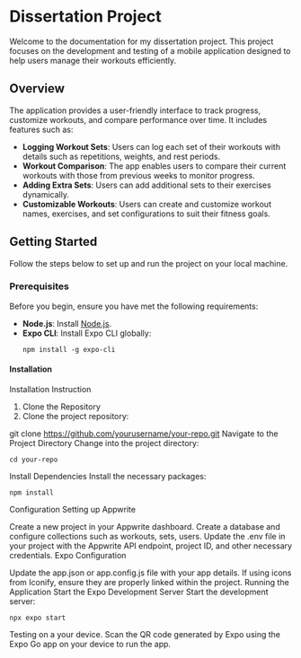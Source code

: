 # Dissertation Project

Welcome to the documentation for my dissertation project. This project focuses on the development and testing of a mobile application designed to help users manage their workouts efficiently.

## Overview

The application provides a user-friendly interface to track progress, customize workouts, and compare performance over time. It includes features such as:

- **Logging Workout Sets**: Users can log each set of their workouts with details such as repetitions, weights, and rest periods.
- **Workout Comparison**: The app enables users to compare their current workouts with those from previous weeks to monitor progress.
- **Adding Extra Sets**: Users can add additional sets to their exercises dynamically.
- **Customizable Workouts**: Users can create and customize workout names, exercises, and set configurations to suit their fitness goals.

## Getting Started

Follow the steps below to set up and run the project on your local machine.

### Prerequisites

Before you begin, ensure you have met the following requirements:

- **Node.js**: Install [Node.js](https://nodejs.org/).
- **Expo CLI**: Install Expo CLI globally:
  ```
  npm install -g expo-cli
  ```

#### Installation

Installation Instruction

1. Clone the Repository 
2. Clone the project repository:


git clone https://github.com/yourusername/your-repo.git
Navigate to the Project Directory
Change into the project directory:

```
cd your-repo
```
Install Dependencies
Install the necessary packages:

```
npm install
```
Configuration
Setting up Appwrite

Create a new project in your Appwrite dashboard.
Create a database and configure collections such as workouts, sets, users.
Update the .env file in your project with the Appwrite API endpoint, project ID, and other necessary credentials.
Expo Configuration

Update the app.json or app.config.js file with your app details.
If using icons from Iconify, ensure they are properly linked within the project.
Running the Application
Start the Expo Development Server
Start the development server:

```
npx expo start
```
Testing on a your device.
Scan the QR code generated by Expo using the Expo Go app on your device to run the app.

